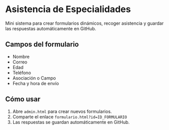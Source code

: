 # Asistencia de Especialidades

Mini sistema para crear formularios dinámicos, recoger asistencia y guardar las respuestas automáticamente en GitHub.

## Campos del formulario
- Nombre
- Correo
- Edad
- Teléfono
- Asociación o Campo
- Fecha y hora de envío

## Cómo usar
1. Abre `admin.html` para crear nuevos formularios.
2. Comparte el enlace `formulario.html?id=ID_FORMULARIO`
3. Las respuestas se guardan automáticamente en GitHub.